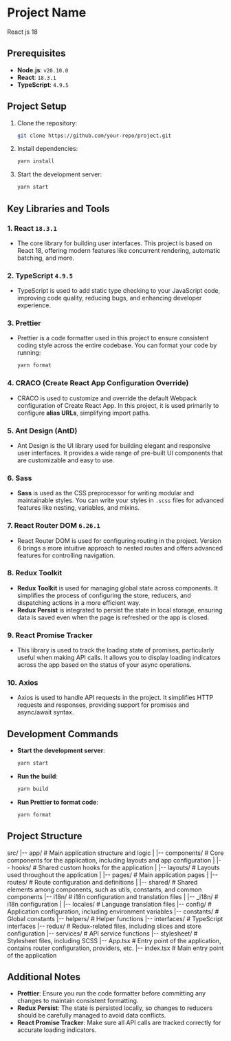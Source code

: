 # Project Name

React js 18

## Prerequisites

- **Node.js**: `v20.10.0`
- **React**: `18.3.1`
- **TypeScript**: `4.9.5`

## Project Setup

1. Clone the repository:
   ```bash
   git clone https://github.com/your-repo/project.git
   ```
2. Install dependencies:

   ```bash
   yarn install
   ```

3. Start the development server:
   ```bash
   yarn start
   ```

## Key Libraries and Tools

### 1. **React** `18.3.1`

- The core library for building user interfaces. This project is based on React 18, offering modern features like concurrent rendering, automatic batching, and more.

### 2. **TypeScript** `4.9.5`

- TypeScript is used to add static type checking to your JavaScript code, improving code quality, reducing bugs, and enhancing developer experience.

### 3. **Prettier**

- Prettier is a code formatter used in this project to ensure consistent coding style across the entire codebase. You can format your code by running:
  ```bash
  yarn format
  ```

### 4. **CRACO** (Create React App Configuration Override)

- CRACO is used to customize and override the default Webpack configuration of Create React App. In this project, it is used primarily to configure **alias URLs**, simplifying import paths.

### 5. **Ant Design (AntD)**

- Ant Design is the UI library used for building elegant and responsive user interfaces. It provides a wide range of pre-built UI components that are customizable and easy to use.

### 6. **Sass**

- **Sass** is used as the CSS preprocessor for writing modular and maintainable styles. You can write your styles in `.scss` files for advanced features like nesting, variables, and mixins.

### 7. **React Router DOM** `6.26.1`

- React Router DOM is used for configuring routing in the project. Version 6 brings a more intuitive approach to nested routes and offers advanced features for controlling navigation.

### 8. **Redux Toolkit**

- **Redux Toolkit** is used for managing global state across components. It simplifies the process of configuring the store, reducers, and dispatching actions in a more efficient way.
- **Redux Persist** is integrated to persist the state in local storage, ensuring data is saved even when the page is refreshed or the app is closed.

### 9. **React Promise Tracker**

- This library is used to track the loading state of promises, particularly useful when making API calls. It allows you to display loading indicators across the app based on the status of your async operations.

### 10. **Axios**

- Axios is used to handle API requests in the project. It simplifies HTTP requests and responses, providing support for promises and async/await syntax.

## Development Commands

- **Start the development server**:
  ```bash
  yarn start
  ```
- **Run the build**:
  ```bash
  yarn build
  ```
- **Run Prettier to format code**:
  ```bash
  yarn format
  ```

## Project Structure

src/
|-- app/ # Main application structure and logic
| |-- components/ # Core components for the application, including layouts and app configuration
| |-- hooks/ # Shared custom hooks for the application
| |-- layouts/ # Layouts used throughout the application
| |-- pages/ # Main application pages
| |-- routes/ # Route configuration and definitions
| |-- shared/ # Shared elements among components, such as utils, constants, and common components
|-- i18n/ # i18n configuration and translation files
| |-- \_i18n/ # i18n configuration
| |-- locales/ # Language translation files
|-- config/ # Application configuration, including environment variables
|-- constants/ # Global constants
|-- helpers/ # Helper functions
|-- interfaces/ # TypeScript interfaces
|-- redux/ # Redux-related files, including slices and store configuration
|-- services/ # API service functions
|-- stylesheet/ # Stylesheet files, including SCSS
|-- App.tsx # Entry point of the application, contains router configuration, providers, etc.
|-- index.tsx # Main entry point of the application

## Additional Notes

- **Prettier**: Ensure you run the code formatter before committing any changes to maintain consistent formatting.
- **Redux Persist**: The state is persisted locally, so changes to reducers should be carefully managed to avoid data conflicts.
- **React Promise Tracker**: Make sure all API calls are tracked correctly for accurate loading indicators.
